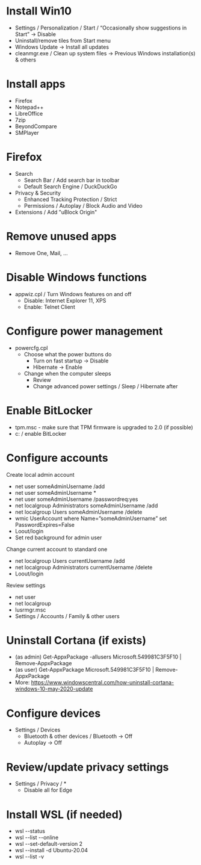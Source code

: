 # Install Win10

  * Settings / Personalization / Start / “Occasionally show suggestions in Start” -> Disable
  * Uninstall/remove tiles from Start menu
  * Windows Update -> Install all updates
  * cleanmgr.exe / Clean up system files -> Previous Windows installation(s) & others


# Install apps

  * Firefox
  * Notepad++
  * LibreOffice
  * 7zip
  * BeyondCompare
  * SMPlayer


# Firefox

  * Search
    * Search Bar / Add search bar in toolbar
    * Default Search Engine / DuckDuckGo
  * Privacy & Security
    * Enhanced Tracking Protection / Strict
    * Permissions / Autoplay / Block Audio and Video
  * Extensions / Add "uBlock Origin"


# Remove unused apps

  * Remove One, Mail, ...


# Disable Windows functions

  * appwiz.cpl / Turn Windows features on and off
    * Disable: Internet Explorer 11, XPS
    * Enable: Telnet Client


# Configure power management

  * powercfg.cpl
    * Choose what the power buttons do
      * Turn on fast startup -> Disable
      * Hibernate -> Enable
    * Change when the computer sleeps
      * Review
      * Change advanced power settings / Sleep / Hibernate after


# Enable BitLocker

  * tpm.msc - make sure that TPM firmware is upgraded to 2.0 (if possible)
  * c: / enable BitLocker


# Configure accounts

Create local admin account

  * net user someAdminUsername /add
  * net user someAdminUsername *
  * net user someAdminUsername /passwordreq:yes
  * net localgroup Administrators someAdminUsername /add
  * net localgroup Users someAdminUsername /delete
  * wmic UserAccount where Name=”someAdminUsername” set PasswordExpires=False
  * Loout/login
  * Set red background for admin user

Change current account to standard one

  * net localgroup Users currentUsername /add
  * net localgroup Administrators currentUsername /delete
  * Loout/login
 
Review settings

  * net user
  * net localgroup
  * lusrmgr.msc
  * Settings / Accounts / Family & other users


# Uninstall Cortana (if exists)

  * (as admin) Get-AppxPackage -allusers Microsoft.549981C3F5F10 | Remove-AppxPackage
  * (as user) Get-AppxPackage Microsoft.549981C3F5F10 | Remove-AppxPackage
  * More: https://www.windowscentral.com/how-uninstall-cortana-windows-10-may-2020-update


# Configure devices

  * Settings / Devices
    * Bluetooth & other devices / Bluetooth -> Off
    * Autoplay -> Off


# Review/update privacy settings

  * Settings / Privacy / *
    * Disable all for Edge


# Install WSL (if needed)

  * wsl --status
  * wsl --list --online
  * wsl --set-default-version 2
  * wsl --install -d Ubuntu-20.04
  * wsl --list -v

